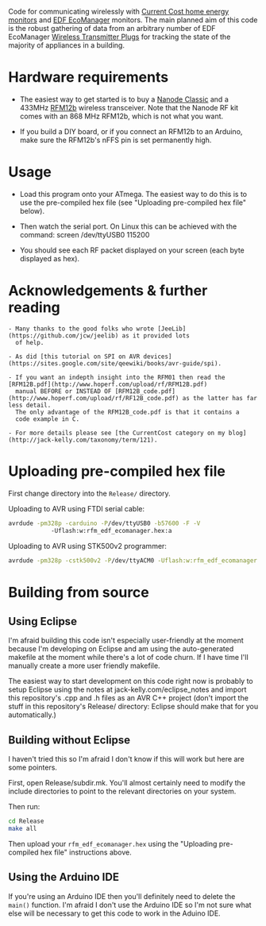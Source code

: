 Code for communicating wirelessly with [Current Cost home energy monitors](http://www.currentcost.com/products.html)
and [EDF EcoManager](http://www.edfenergy.com/products-services/for-your-home/ecomanager/) monitors.  The main planned aim of this code is the
robust gathering of data from an arbitrary number of EDF EcoManager
[Wireless Transmitter Plugs](https://shop.edfenergy.com/Item.aspx?id=540&CategoryID=1) for tracking the state of the majority of appliances
in a building.

Hardware requirements
=====================

 - The easiest way to get started is to buy a [Nanode Classic](http://www.nanode.eu/products/)
   and a 433MHz [RFM12b](http://www.hoperf.com/rf_fsk/fsk/21.htm) wireless transceiver.  Note that the Nanode RF kit
   comes with an 868 MHz RFM12b, which is not what you want.

 - If you build a DIY board, or if you connect an RFM12b to an Arduino,
   make sure the RFM12b's nFFS pin is set permanently high.

Usage
=====

 - Load this program onto your ATmega. The easiest way to do this is to use
   the pre-compiled hex file (see "Uploading pre-compiled hex file" below).  

 - Then watch the serial port.  On Linux this can be achieved with
   the command:
       screen /dev/ttyUSB0 115200

 - You should see each RF packet displayed on your screen (each byte
   displayed as hex).

Acknowledgements & further reading
==================================

    - Many thanks to the good folks who wrote [JeeLib](https://github.com/jcw/jeelib) as it provided lots
      of help.

    - As did [this tutorial on SPI on AVR devices](https://sites.google.com/site/qeewiki/books/avr-guide/spi).

    - If you want an indepth insight into the RFM01 then read the [RFM12B.pdf](http://www.hoperf.com/upload/rf/RFM12B.pdf)
      manual BEFORE or INSTEAD OF [RFM12B_code.pdf](http://www.hoperf.com/upload/rf/RF12B_code.pdf) as the latter has far less detail.
      The only advantage of the RFM12B_code.pdf is that it contains a
      code example in C.

    - For more details please see [the CurrentCost category on my blog](http://jack-kelly.com/taxonomy/term/121).


Uploading pre-compiled hex file
===============================

First change directory into the `Release/` directory.

Uploading to AVR using FTDI serial cable:

```bash
avrdude -pm328p -carduino -P/dev/ttyUSB0 -b57600 -F -V 
            -Uflash:w:rfm_edf_ecomanager.hex:a
```

Uploading to AVR using STK500v2 programmer:

```bash
avrdude -pm328p -cstk500v2 -P/dev/ttyACM0 -Uflash:w:rfm_edf_ecomanager.hex:a
```

Building from source
====================

Using Eclipse
-------------

I'm afraid building this code isn't especially user-friendly at the moment
because I'm developing on Eclipse and am using the auto-generated makefile
at the moment while there's a lot of code churn. If I have time I'll manually
create a more user friendly makefile.

The easiest way to start development on this code right now is probably to 
setup Eclipse using the notes at jack-kelly.com/eclipse_notes
and import this repository's .cpp and .h files as
an AVR C++ project (don't import the stuff in this repository's Release/
directory: Eclipse should make that for you automatically.)

Building without Eclipse
------------------------

I haven't tried this so I'm afraid I don't know if this will work but
here are some pointers.

First, open Release/subdir.mk.  You'll almost certainly need to modify
the include directories to point to the relevant directories on 
your system.

Then run:

```bash
cd Release
make all
```
Then upload your `rfm_edf_ecomanager.hex` using the "Uploading pre-compiled
hex file" instructions above.

Using the Arduino IDE
---------------------

If you're using an Arduino IDE then you'll definitely need to delete the
`main()` function.  I'm afraid I don't use the Arduino IDE so I'm not
sure what else will be necessary to get this code to work in the Aduino IDE.
